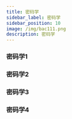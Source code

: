 ```yaml
---
title: 密码学
sidebar_label: 密码学
sidebar_position: 10
image: /img/bac111.png
description: 密码学
---
```


### 密码学1

### 密码学2

### 密码学3

### 密码学4